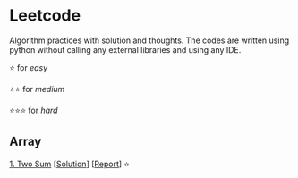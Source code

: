# Leetcode
Algorithm practices with solution and thoughts. The codes are written using python without calling any external libraries and using any IDE.

:star: for *easy*

:star::star: for *medium*

:star::star::star: for *hard*

## Array

[1. Two Sum](https://leetcode.com/problems/two-sum/ "Two-Sum") [[Solution](https://github.com/tonyli1121/leetcode/blob/main/code/array/two_sum.py "Two-Sum Solution")]  [[Report](https://github.com/tonyli1121/leetcode/blob/main/report/array/two_sum "Two-Sum Report")] :star: 
